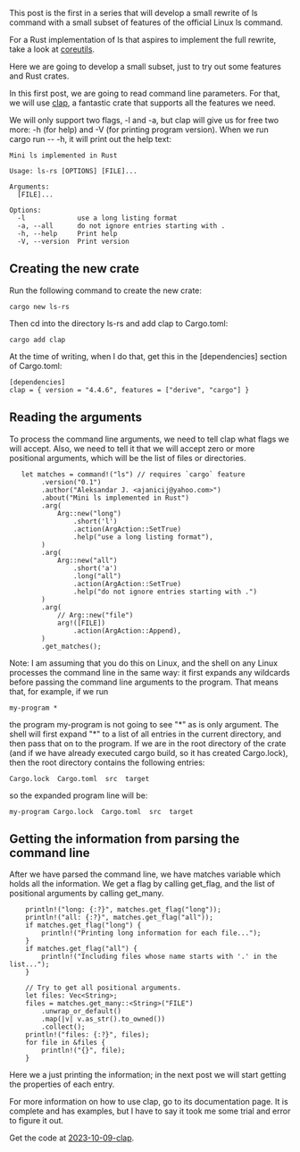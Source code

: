 This post is the first in a series that will develop a small rewrite of
ls command with a small subset of features of the official Linux ls
command.

For a Rust implementation of ls that aspires to implement the full 
rewrite, take a look at
[coreutils](https://github.com/uutils/coreutils/tree/main/src/uu/ls/src).

Here we are going to develop a small subset, just to try out some features
and Rust crates.

In this first post, we are going to read command line parameters. For that,
we will use [clap](https://docs.rs/clap/latest/clap/), a fantastic crate
that supports all the features we need.

We will only support two flags, -l and -a, but clap will give us for free
two more: -h (for help) and -V (for printing program version). When we
run cargo run -- -h, it will print out the help text:

```
Mini ls implemented in Rust

Usage: ls-rs [OPTIONS] [FILE]...

Arguments:
  [FILE]...  

Options:
  -l             use a long listing format
  -a, --all      do not ignore entries starting with .
  -h, --help     Print help
  -V, --version  Print version
```

## Creating the new crate

Run the following command to create the new crate:

    cargo new ls-rs

Then cd into the directory ls-rs and add clap to Cargo.toml:

    cargo add clap

At the time of writing, when I do that, get this in the [dependencies]
section of Cargo.toml:

```
[dependencies]
clap = { version = "4.4.6", features = ["derive", "cargo"] }
```

## Reading the arguments

To process the command line arguments, we need to tell clap what
flags we will accept. Also, we need to tell it that we will accept zero
or more positional arguments, which will be the list of files or
directories.

```
   let matches = command!("ls") // requires `cargo` feature
        .version("0.1")
        .author("Aleksandar J. <ajanicij@yahoo.com>")
        .about("Mini ls implemented in Rust")
        .arg(
            Arg::new("long")
                .short('l')
                .action(ArgAction::SetTrue)
                .help("use a long listing format"),
        )
        .arg(
            Arg::new("all")
                .short('a')
                .long("all")
                .action(ArgAction::SetTrue)
                .help("do not ignore entries starting with .")
        )
        .arg(
            // Arg::new("file")
            arg!([FILE])
                .action(ArgAction::Append),
        )
        .get_matches();
```

Note: I am assuming that you do this on Linux, and the shell on any
Linux processes the command line in the same way: it first expands any
wildcards before passing the command line arguments to the program.
That means that, for example, if we run

    my-program *

the program my-program is not going to see "\*" as is only argument. The shell
will first expand "\*" to a list of all entries in the current directory,
and then pass that on to the program. If we are in the root directory of the
crate (and if we have already executed cargo build, so it has created Cargo.lock),
then the root directory contains the following entries:

    Cargo.lock  Cargo.toml  src  target

so the expanded program line will be:

    my-program Cargo.lock  Cargo.toml  src  target

## Getting the information from parsing the command line

After we have parsed the command line, we have matches variable which holds
all the information. We get a flag by calling get_flag, and the list of
positional arguments by calling get_many.

```
    println!("long: {:?}", matches.get_flag("long"));
    println!("all: {:?}", matches.get_flag("all"));
    if matches.get_flag("long") {
        println!("Printing long information for each file...");
    }
    if matches.get_flag("all") {
        println!("Including files whose name starts with '.' in the list...");
    }

    // Try to get all positional arguments.
    let files: Vec<String>;
    files = matches.get_many::<String>("FILE")
        .unwrap_or_default()
        .map(|v| v.as_str().to_owned())
        .collect();
    println!("files: {:?}", files);
    for file in &files {
        println!("{}", file);
    }
```

Here we a just printing the information; in the next post we will start getting
the properties of each entry.

For more information on how to use clap, go to its documentation page.
It is complete and has examples, but I have to say it took me some trial and
error to figure it out.

Get the code at [2023-10-09-clap](https://github.com/ajanicij/hashnode-code/tree/master/2023-10-09-clap).
